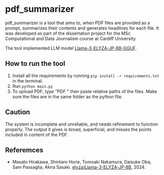 # pdf_summarizer

pdf_summarizer is a tool that aims to, when PDF files are provided as a prompt, summarizes their contents and generates headlines for each file.
It was developed as part of the dissertation project for the MSc Computational and Data Journalism course at Cardiff University.

The tool implemented LLM model [Llama-3-ELYZA-JP-8B-GGUF](https://huggingface.co/elyza/Llama-3-ELYZA-JP-8B-GGUF).

## How to run the tool

1. Install all the requirements by running `pip install -r requirements.txt` in the terminal.
2. Run `python main.py`
3. To upload PDF, type "PDF " then paste relative paths of the files. Make sure the files are in the same folder as the python file.

## Caution

The system is incomplete and unreliable, and needs refinement to function properly. The output it gives is broad, superficial, and misses the points included in content of the PDF.

## Referemces

- Masato Hirakawa, Shintaro Horie, Tomoaki Nakamura, Daisuke Oba, Sam Passaglia, Akira Sasaki. [elyza/Llama-3-ELYZA-JP-8B](https://huggingface.co/elyza/Llama-3-ELYZA-JP-8B), 2024.
